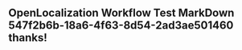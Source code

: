 <properties
ms.topic="hero-topic"
ms.test1="hero-topic"
ms.test2="test"/>

## OpenLocalization Workflow Test MarkDown 547f2b6b-18a6-4f63-8d54-2ad3ae501460 thanks!

